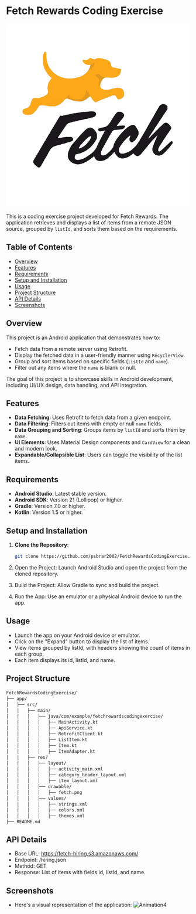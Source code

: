 # Fetch Rewards Coding Exercise

![Fetch Rewards Logo](app/src/main/res/drawable/fetch.png) 

This is a coding exercise project developed for Fetch Rewards. The application retrieves and displays a list of items from a remote JSON source, grouped by `listId`, and sorts them based on the requirements.

## Table of Contents

- [Overview](#overview)
- [Features](#features)
- [Requirements](#requirements)
- [Setup and Installation](#setup-and-installation)
- [Usage](#usage)
- [Project Structure](#project-structure)
- [API Details](#api-details)
- [Screenshots](#screenshots)


## Overview

This project is an Android application that demonstrates how to:

- Fetch data from a remote server using Retrofit.
- Display the fetched data in a user-friendly manner using `RecyclerView`.
- Group and sort items based on specific fields (`listId` and `name`).
- Filter out any items where the `name` is blank or null.

The goal of this project is to showcase skills in Android development, including UI/UX design, data handling, and API integration.

## Features

- **Data Fetching**: Uses Retrofit to fetch data from a given endpoint.
- **Data Filtering**: Filters out items with empty or null `name` fields.
- **Data Grouping and Sorting**: Groups items by `listId` and sorts them by `name`.
- **UI Elements**: Uses Material Design components and `CardView` for a clean and modern look.
- **Expandable/Collapsible List**: Users can toggle the visibility of the list items.

## Requirements

- **Android Studio**: Latest stable version.
- **Android SDK**: Version 21 (Lollipop) or higher.
- **Gradle**: Version 7.0 or higher.
- **Kotlin**: Version 1.5 or higher.

## Setup and Installation

1. **Clone the Repository**:
   ```bash
   git clone https://github.com/psbrar2002/FetchRewardsCodingExercise.git
2. Open the Project: Launch Android Studio and open the project from the cloned repository.

3. Build the Project: Allow Gradle to sync and build the project.

4. Run the App: Use an emulator or a physical Android device to run the app.

## Usage
- Launch the app on your Android device or emulator.
- Click on the "Expand" button to display the list of items.
- View items grouped by listId, with headers showing the count of items in each group.
- Each item displays its id, listId, and name.

## Project Structure
```plaintext
FetchRewardsCodingExercise/
├── app/
│   ├── src/
│   │   ├── main/
│   │   │   ├── java/com/example/fetchrewardscodingexercise/
│   │   │   │   ├── MainActivity.kt
│   │   │   │   ├── ApiService.kt
│   │   │   │   ├── RetrofitClient.kt
│   │   │   │   ├── ListItem.kt
│   │   │   │   ├── Item.kt
│   │   │   │   ├── ItemAdapter.kt
│   │   ├── res/
│   │   │   ├── layout/
│   │   │   │   ├── activity_main.xml
│   │   │   │   ├── category_header_layout.xml
│   │   │   │   ├── item_layout.xml
│   │   │   ├── drawable/
│   │   │   │   ├── fetch.png
│   │   │   ├── values/
│   │   │   │   ├── strings.xml
│   │   │   │   ├── colors.xml
│   │   │   │   ├── themes.xml
├── README.md
```
## API Details
- Base URL: https://fetch-hiring.s3.amazonaws.com/
- Endpoint: /hiring.json
- Method: GET
- Response: List of items with fields id, listId, and name.

## Screenshots
- Here's a visual representation of the application:
![Animation4](https://github.com/user-attachments/assets/49df4023-6a7e-4e88-982e-44d2b2d993b7)


